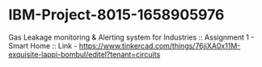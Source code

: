 # IBM-Project-8015-1658905976
Gas Leakage monitoring &amp; Alerting system for Industries ::
Assignment 1 - Smart Home :: 
Link - https://www.tinkercad.com/things/76jiXA0x11M-exquisite-lappi-bombul/editel?tenant=circuits
